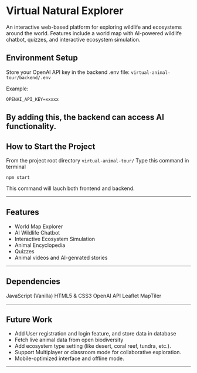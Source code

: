 # Virtual Natural Explorer

An interactive web-based platform for exploring wildlife and ecosystems around the world. 
Features include a world map with AI-powered wildlife chatbot, quizzes, and interactive ecosystem simulation.


## Environment Setup

Store your OpenAI API key in the backend .env file: `virtual-animal-tour/backend/.env`

Example:
```
OPENAI_API_KEY=xxxxx
```
By adding this, the backend can access AI functionality.
---

## How to Start the Project
From the project root directory `virtual-animal-tour/`
Type this command in terminal
```
npm start
```
This command will lauch both frontend and backend.

---

## Features
- World Map Explorer
- AI Wildlife Chatbot
- Interactive Ecosystem Simulation
- Animal Encyclopedia
- Quizzes
- Animal videos and AI-genrated stories

---

##  Dependencies

JavaScript (Vanilla)
HTML5 & CSS3
OpenAI API 
Leaflet
MapTiler

---

## Future Work

- Add User registration and login feature, and store data in database
- Fetch live animal data from open biodiversity
- Add ecosystem type setting (like desert, coral reef, tundra, etc.).
- Support Multiplayer or classroom mode for collaborative exploration.
- Mobile-optimized interface and offline mode.

---


